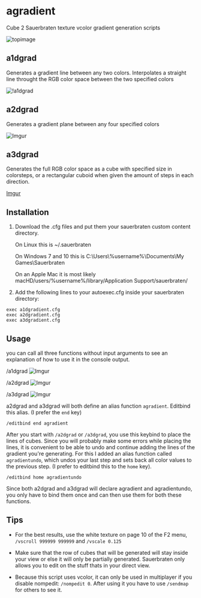 # agradient

Cube 2 Sauerbraten texture vcolor gradient generation scripts

![topimage](https://i.imgur.com/Wtjqm1a.png)

## a1dgrad 
Generates a gradient line between any two colors. Interpolates a straight line throught the RGB color space between the two specified colors

![!a1dgrad](https://i.imgur.com/EzPC0YM.gif)

## a2dgrad


Generates a gradient plane between any four specified colors

![Imgur](https://i.imgur.com/oWMiRu0.gif)


## a3dgrad

Generates the full RGB color space as a cube with specified size in colorsteps, or a rectangular cuboid when given the amount of steps in each direction.

[Imgur](https://i.imgur.com/RyiJgfX.gifv)

## Installation
  
1. Download the .cfg files and put them your sauerbraten custom content directory.

	On Linux this is ~/.sauerbraten

	On Windows 7 and 10 this is C:\Users\\\%username%\Documents\My Games\Sauerbraten

	On an Apple Mac it is most likely macHD/users/%username%/library/Application Support/sauerbraten/

2. Add the following lines to your autoexec.cfg inside your sauerbraten directory:

```text
exec a1dgradient.cfg
exec a2dgradient.cfg
exec a3dgradient.cfg
```

## Usage

you can call all three functions without input arguments to see an explanation of how to use it in the console output.

/a1dgrad
![Imgur](https://i.imgur.com/GJfMyYJ.png)

/a2dgrad
![Imgur](https://i.imgur.com/owvtlfL.png)

/a3dgrad
![Imgur](https://i.imgur.com/OYRCQMq.png)

a2dgrad and a3dgrad will both define an alias function `agradient`. Editbind this alias. (I prefer the `end` key) 

```text
/editbind end agradient
```

After you start with `/a2dgrad` or `/a3dgrad`, you use this keybind to place the lines of cubes. Since you will probably make some errors while placing the lines, it is convenient to be able to undo and continue adding the lines of the gradient you're generating. 
For this I added an alias function called `agradientundo`, which undos your last step and sets back all color values to the previous step. (I prefer to editbind this to the `home` key). 

```text
/editbind home agradientundo
```

Since both a2dgrad and a3dgrad will declare agradient and agradientundo, you only have to bind them once and can then use them for both these functions.

## Tips
- For the best results, use the white texture on page 10 of the F2 menu, `/vscroll 999999 999999` and `/vscale 0.125`

- Make sure that the row of cubes that will be generated will stay inside your view or else it will only be partially generated.
Sauerbraten only allows you to edit on the stuff thats in your direct view.

- Because this script uses vcolor, it can only be used in multiplayer if you disable nompedit: `/nompedit 0`. After using it you have to use `/sendmap` for others to see it.
